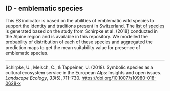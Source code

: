 ## ID - emblematic species

This ES indicator is based on the abilities of emblematic wild species to support the identity and traditions present in Switzerland. The [list of species](https://github.com/NKulling/SWISS_NCP_ASSESSMENT/blob/main/NCP/ID/list_sp.csv) is generated based on the study from Schirpke et al. (2018) conducted in the Alpine region and is available in this repository. We modelled the probability of distribution of each of these species and aggregated the prediction maps to get the mean suitability value for presence of emblematic species.

----

Schirpke, U., Meisch, C., & Tappeiner, U. (2018). Symbolic species as a cultural ecosystem service in the European Alps: Insights and open issues. *Landscape Ecology*, *33*(5), 711–730. https://doi.org/10.1007/s10980-018-0628-x

